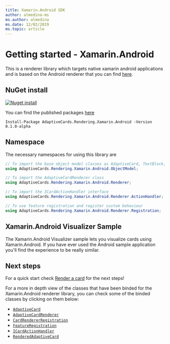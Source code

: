 ```yaml
---
title: Xamarin.Android SDK
author: almedina-ms
ms.author: almedina
ms.date: 12/02/2019
ms.topic: article
---
```


# Getting started - Xamarin.Android

This is a renderer library which targets native xamarin android applications and is based on the Android renderer that you can find [here](../../android/getting-started.md). 

## NuGet install

[![Nuget install](https://img.shields.io/nuget/vpre/AdaptiveCards.Rendering.Xamarin.Android.svg)](https://www.nuget.org/packages/AdaptiveCards.Rendering.Xamarin.Android)

You can find the published packages [here](http://nuget.org)

```console
Install-Package AdaptiveCards.Rendering.Xamarin.Android -Version 0.1.0-alpha
```

## Namespace

The necessary namespaces for using this library are
```csharp
// To import the base object model classes as AdaptiveCard, TextBlock, Column, ShowCardAction, ...
using AdaptiveCards.Rendering.Xamarin.Android.ObjectModel;

// To import the AdaptiveCardRenderer class
using AdaptiveCards.Rendering.Xamarin.Android.Renderer;

// To import the ICardActionHandler interface
using AdaptiveCards.Rendering.Xamarin.Android.Renderer.ActionHandler;

// To use feature registration and register custom behaviour 
using AdaptiveCards.Rendering.Xamarin.Android.Renderer.Registration;
```

## Xamarin.Android Visualizer Sample

The Xamarin.Android Visualizer sample lets you visualize cards using Xamarin.Android. If you have ever used the Android sample application you'll find the experience to be really similar.

## Next steps

For a quick start check [Render a card](render-a-card.md) for the next steps!

For a more in depth view of the classes that have been binded for the Xamarin.Android renderer library, you can check some of the binded classes by clicking on them below:
* [```AdaptiveCard```](adaptivecards-rendering-xamarin-android-objectmodel-adaptivecard.md)
* [```AdaptiveCardRenderer```](adaptivecards-rendering-xamarin-android-renderer-adaptivecardrenderer.md)
* [```CardRendererRegistration```](adaptivecards-rendering-xamarin-android-renderer-cardrendererregistration.md)
* [```FeatureRegistration```](adaptivecards-rendering-xamarin-android-objectmodel-featureregistration.md)
* [```ICardActionHandler```](adaptivecards-renderin-xamarin-android-renderer-actionhandler-icardactionhandler.md)
* [```RenderedAdaptiveCard```](adaptivecards-rendering-xamarin-android-renderer-renderedadaptivecard.md)
